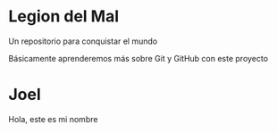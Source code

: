 # Legion del Mal
Un repositorio para conquistar el mundo

Básicamente aprenderemos más sobre Git y GitHub con este proyecto

# Joel
Hola, este es mi nombre